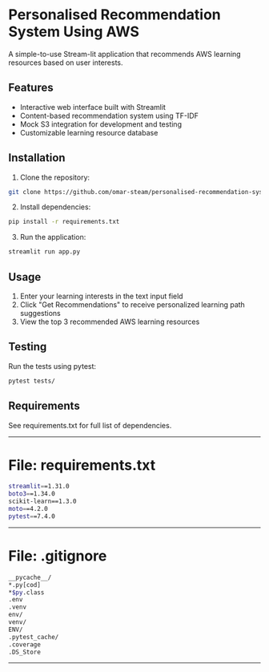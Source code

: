 # Personalised Recommendation System Using AWS
A simple-to-use Stream-lit application that recommends AWS learning resources based on user interests.

## Features
- Interactive web interface built with Streamlit
- Content-based recommendation system using TF-IDF
- Mock S3 integration for development and testing
- Customizable learning resource database

## Installation

1. Clone the repository:
```bash
git clone https://github.com/omar-steam/personalised-recommendation-system
```

2. Install dependencies:
```bash
pip install -r requirements.txt
```

3. Run the application:
```bash
streamlit run app.py
```

## Usage
1. Enter your learning interests in the text input field
2. Click "Get Recommendations" to receive personalized learning path suggestions
3. View the top 3 recommended AWS learning resources

## Testing
Run the tests using pytest:
```bash
pytest tests/
```

## Requirements
See requirements.txt for full list of dependencies.

---

# File: requirements.txt
```bash
streamlit==1.31.0
boto3==1.34.0
scikit-learn==1.3.0
moto==4.2.0
pytest==7.4.0
```
---

# File: .gitignore
```bash
__pycache__/
*.py[cod]
*$py.class
.env
.venv
env/
venv/
ENV/
.pytest_cache/
.coverage
.DS_Store
```
---
